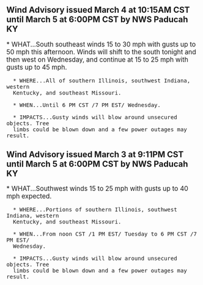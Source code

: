 <p>
   <h2>Wind Advisory issued March 4 at 10:15AM CST until March 5 at 6:00PM CST by NWS Paducah KY</h2>
   <div style="font-size:120%">* WHAT...South southeast winds 15 to 30 mph with gusts up to 50 mph
      this afternoon. Winds will shift to the south tonight and then
      west on Wednesday, and continue at 15 to 25 mph with gusts up to
      45 mph.
      
      * WHERE...All of southern Illinois, southwest Indiana, western
      Kentucky, and southeast Missouri.
      
      * WHEN...Until 6 PM CST /7 PM EST/ Wednesday.
      
      * IMPACTS...Gusty winds will blow around unsecured objects. Tree
      limbs could be blown down and a few power outages may result.
   </div>
</p>
<p>
   <h2>Wind Advisory issued March 3 at 9:11PM CST until March 5 at 6:00PM CST by NWS Paducah KY</h2>
   <div style="font-size:120%">* WHAT...Southwest winds 15 to 25 mph with gusts up to 40 mph
      expected.
      
      * WHERE...Portions of southern Illinois, southwest Indiana, western
      Kentucky, and southeast Missouri.
      
      * WHEN...From noon CST /1 PM EST/ Tuesday to 6 PM CST /7 PM EST/
      Wednesday.
      
      * IMPACTS...Gusty winds will blow around unsecured objects. Tree
      limbs could be blown down and a few power outages may result.
   </div>
</p>